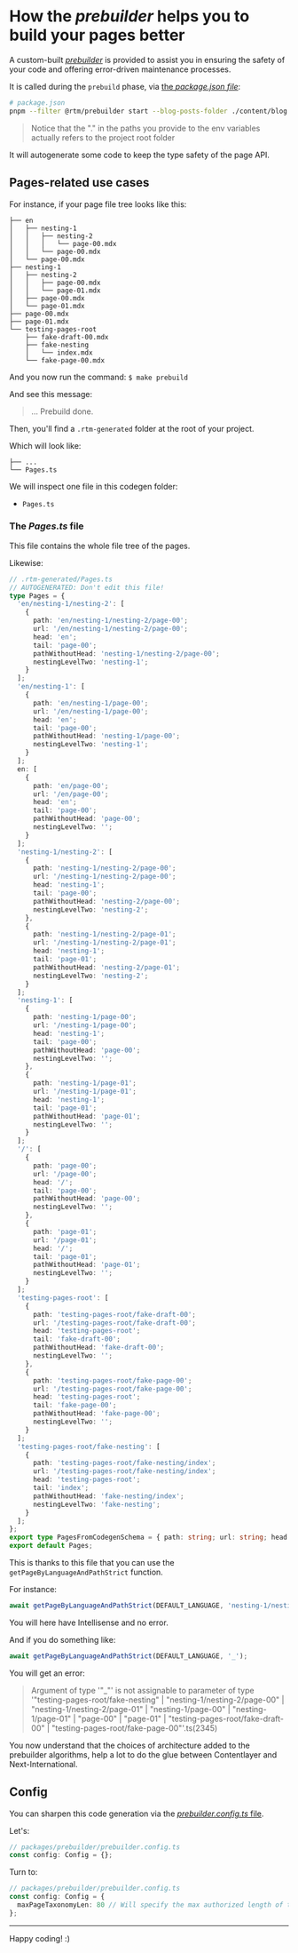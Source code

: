 # How the _prebuilder_ helps you to build your pages better

A custom-built [_prebuilder_](/packages/prebuilder/) is provided to assist you in ensuring the safety of your code and offering error-driven
maintenance processes.

It is called during the `prebuild` phase, via [the _package.json file_](/package.json):

```bash
# package.json
pnpm --filter @rtm/prebuilder start --blog-posts-folder ./content/blog --i18n-locales-schema ./src/i18n/locales/schema.ts
```

> Notice that the "." in the paths you provide to the env variables actually refers to the project root folder

It will autogenerate some code to keep the type safety of the page API.

## Pages-related use cases

For instance, if your page file tree looks like this:

```
├── en
│   ├── nesting-1
│   │   ├── nesting-2
│   │   │   └── page-00.mdx
│   │   └── page-00.mdx
│   └── page-00.mdx
├── nesting-1
│   ├── nesting-2
│   │   ├── page-00.mdx
│   │   └── page-01.mdx
│   ├── page-00.mdx
│   └── page-01.mdx
├── page-00.mdx
├── page-01.mdx
└── testing-pages-root
    ├── fake-draft-00.mdx
    ├── fake-nesting
    │   └── index.mdx
    └── fake-page-00.mdx
```

And you now run the command: `$ make prebuild`

And see this message:

> ... Prebuild done.

Then, you'll find a `.rtm-generated` folder at the root of your project.

Which will look like:

```
├── ...
└── Pages.ts
```

We will inspect one file in this codegen folder:

- `Pages.ts`

### The _Pages.ts_ file

This file contains the whole file tree of the pages.

Likewise:

```ts
// .rtm-generated/Pages.ts
// AUTOGENERATED: Don't edit this file!
type Pages = {
  'en/nesting-1/nesting-2': [
    {
      path: 'en/nesting-1/nesting-2/page-00';
      url: '/en/nesting-1/nesting-2/page-00';
      head: 'en';
      tail: 'page-00';
      pathWithoutHead: 'nesting-1/nesting-2/page-00';
      nestingLevelTwo: 'nesting-1';
    }
  ];
  'en/nesting-1': [
    {
      path: 'en/nesting-1/page-00';
      url: '/en/nesting-1/page-00';
      head: 'en';
      tail: 'page-00';
      pathWithoutHead: 'nesting-1/page-00';
      nestingLevelTwo: 'nesting-1';
    }
  ];
  en: [
    {
      path: 'en/page-00';
      url: '/en/page-00';
      head: 'en';
      tail: 'page-00';
      pathWithoutHead: 'page-00';
      nestingLevelTwo: '';
    }
  ];
  'nesting-1/nesting-2': [
    {
      path: 'nesting-1/nesting-2/page-00';
      url: '/nesting-1/nesting-2/page-00';
      head: 'nesting-1';
      tail: 'page-00';
      pathWithoutHead: 'nesting-2/page-00';
      nestingLevelTwo: 'nesting-2';
    },
    {
      path: 'nesting-1/nesting-2/page-01';
      url: '/nesting-1/nesting-2/page-01';
      head: 'nesting-1';
      tail: 'page-01';
      pathWithoutHead: 'nesting-2/page-01';
      nestingLevelTwo: 'nesting-2';
    }
  ];
  'nesting-1': [
    {
      path: 'nesting-1/page-00';
      url: '/nesting-1/page-00';
      head: 'nesting-1';
      tail: 'page-00';
      pathWithoutHead: 'page-00';
      nestingLevelTwo: '';
    },
    {
      path: 'nesting-1/page-01';
      url: '/nesting-1/page-01';
      head: 'nesting-1';
      tail: 'page-01';
      pathWithoutHead: 'page-01';
      nestingLevelTwo: '';
    }
  ];
  '/': [
    {
      path: 'page-00';
      url: '/page-00';
      head: '/';
      tail: 'page-00';
      pathWithoutHead: 'page-00';
      nestingLevelTwo: '';
    },
    {
      path: 'page-01';
      url: '/page-01';
      head: '/';
      tail: 'page-01';
      pathWithoutHead: 'page-01';
      nestingLevelTwo: '';
    }
  ];
  'testing-pages-root': [
    {
      path: 'testing-pages-root/fake-draft-00';
      url: '/testing-pages-root/fake-draft-00';
      head: 'testing-pages-root';
      tail: 'fake-draft-00';
      pathWithoutHead: 'fake-draft-00';
      nestingLevelTwo: '';
    },
    {
      path: 'testing-pages-root/fake-page-00';
      url: '/testing-pages-root/fake-page-00';
      head: 'testing-pages-root';
      tail: 'fake-page-00';
      pathWithoutHead: 'fake-page-00';
      nestingLevelTwo: '';
    }
  ];
  'testing-pages-root/fake-nesting': [
    {
      path: 'testing-pages-root/fake-nesting/index';
      url: '/testing-pages-root/fake-nesting/index';
      head: 'testing-pages-root';
      tail: 'index';
      pathWithoutHead: 'fake-nesting/index';
      nestingLevelTwo: 'fake-nesting';
    }
  ];
};
export type PagesFromCodegenSchema = { path: string; url: string; head: string; tail: string; pathWithoutHead: string; nestingLevelTwo: string };
export default Pages;
```

This is thanks to this file that you can use the `getPageByLanguageAndPathStrict` function.

For instance:

```ts
await getPageByLanguageAndPathStrict(DEFAULT_LANGUAGE, 'nesting-1/nesting-2/page-00');
```

You will here have Intellisense and no error.

And if you do something like:

```ts
await getPageByLanguageAndPathStrict(DEFAULT_LANGUAGE, '_');
```

You will get an error:

> Argument of type '"\_"' is not assignable to parameter of type '"testing-pages-root/fake-nesting" | "nesting-1/nesting-2/page-00" |
> "nesting-1/nesting-2/page-01" | "nesting-1/page-00" | "nesting-1/page-01" | "page-00" | "page-01" | "testing-pages-root/fake-draft-00" |
> "testing-pages-root/fake-page-00"'.ts(2345)

You now understand that the choices of architecture added to the prebuilder algorithms, help a lot to do the glue between Contentlayer and
Next-International.

## Config

You can sharpen this code generation via the [_prebuilder.config.ts_ file](/packages/prebuilder/prebuilder.config.ts).

Let's:

```ts
// packages/prebuilder/prebuilder.config.ts
const config: Config = {};
```

Turn to:

```ts
// packages/prebuilder/prebuilder.config.ts
const config: Config = {
  maxPageTaxonomyLen: 80 // Will specify the max authorized length of the names of your nestings and slugs to 80
};
```

---

Happy coding! :)
